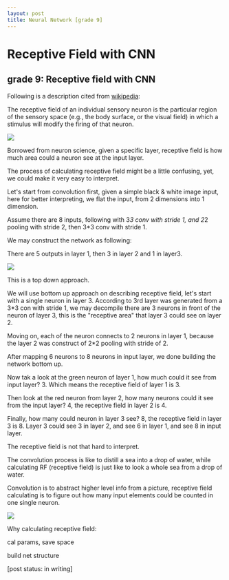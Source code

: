 ```yaml
---
layout: post
title: Neural Network [grade 9]
---
```


# Receptive Field with CNN

## grade 9: Receptive field with CNN

Following is a description cited from [wikipedia](https://en.wikipedia.org/wiki/Receptive_field):

The receptive field of an individual sensory neuron is the particular region of the sensory space (e.g., the body surface, or the visual field) in which a stimulus will modify the firing of that neuron.

<img src="https://upload.wikimedia.org/wikipedia/commons/thumb/6/68/Conv_layer.png/231px-Conv_layer.png">

Borrowed from neuron science, given a specific layer, receptive field is how much area could a neuron see at the input layer.

The process of calculating receptive field might be a little confusing, yet, we could make it very easy to interpret.

Let's start from convolution first, given a simple black & white image input, here for better interpreting, we flat the input, from 2 dimensions into 1 dimension.

Assume there are 8 inputs, following with 3*3 conv with stride 1, and 2*2 pooling with stride 2, then 3*3 conv with stride 1.

We may construct the network as following:

There are 5 outputs in layer 1, then 3 in layer 2 and 1 in layer3.

<img src="{{site.url}}/img/nn025.png">

This is a top down approach.

We will use bottom up approach on describing receptive field, let's start with a single neuron in layer 3. According to 3rd layer was generated from a 3*3 con with stride 1, we may decompile there are 3 neurons in front of the neuron of layer 3, this is the "receptive area" that layer 3 could see on layer 2.

Moving on, each of the neuron connects to 2 neurons in layer 1, because the layer 2 was construct of 2*2 pooling with stride of 2.

After mapping 6 neurons to 8 neurons in input layer, we done building the network bottom up.

Now tak a look at the green neuron of layer 1, how much could it see from input layer? 3. Which means the receptive field of layer 1 is 3.

Then look at the red neuron from layer 2, how many neurons could it see from the input layer? 4, the receptive field in layer 2 is 4.

Finally, how many could neuron in layer 3 see? 8, the receptive field in layer 3 is 8. Layer 3 could see 3 in layer 2, and see 6 in layer 1, and see 8 in input layer.

The receptive field is not that hard to interpret.

The convolution process is like to distill a sea into a drop of water, while calculating RF (receptive field) is just like to look a whole sea from a drop of water.

Convolution is to abstract higher level info from a picture, receptive field calculating is to figure out how many input elements could be counted in one single neuron.

<img src="{{site.url}}/img/nn026.png">

Why calculating receptive field:

cal params, save space

build net structure



[post status: in writing]